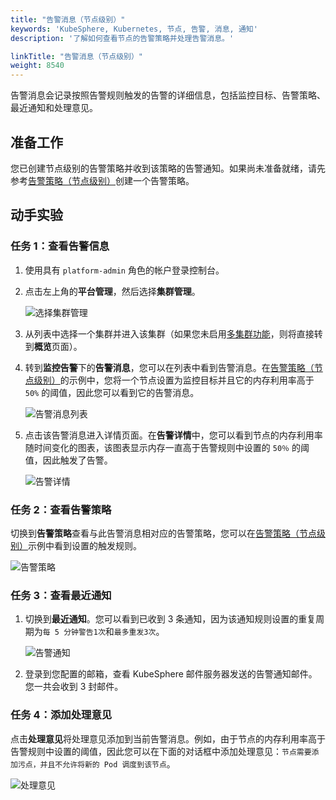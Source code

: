 ```yaml
---
title: "告警消息（节点级别）"
keywords: 'KubeSphere, Kubernetes, 节点, 告警, 消息, 通知'
description: '了解如何查看节点的告警策略并处理告警消息。'

linkTitle: "告警消息（节点级别）"
weight: 8540
---
```


告警消息会记录按照告警规则触发的告警的详细信息，包括监控目标、告警策略、最近通知和处理意见。
## 准备工作

您已创建节点级别的告警策略并收到该策略的告警通知。如果尚未准备就绪，请先参考[告警策略（节点级别）](../alerting-policy/)创建一个告警策略。

## 动手实验

### 任务 1：查看告警信息

1. 使用具有 `platform-admin` 角色的帐户登录控制台。

2. 点击左上角的**平台管理**，然后选择**集群管理**。

    ![选择集群管理](/images/docs/zh-cn/cluster-administration/cluster-wide-alerting-and-notification/alerting-message-node-level/alerting_message_node_level_guide.png)

3. 从列表中选择一个集群并进入该集群（如果您未启用[多集群功能](../../../multicluster-management/)，则将直接转到**概览**页面）。

4. 转到**监控告警**下的**告警消息**，您可以在列表中看到告警消息。在[告警策略（节点级别）](../alerting-policy/)的示例中，您将一个节点设置为监控目标并且它的内存利用率高于 `50%` 的阈值，因此您可以看到它的告警消息。

    ![告警消息列表](/images/docs/zh-cn/cluster-administration/cluster-wide-alerting-and-notification/alerting-message-node-level/alerting_message_node_level_list.png)

5. 点击该告警消息进入详情页面。在**告警详情**中，您可以看到节点的内存利用率随时间变化的图表，该图表显示内存一直高于告警规则中设置的 `50％` 的阈值，因此触发了告警。

    ![告警详情](/images/docs/zh-cn/cluster-administration/cluster-wide-alerting-and-notification/alerting-message-node-level/alerting_message_node_level_detail.png)

### 任务 2：查看告警策略

切换到**告警策略**查看与此告警消息相对应的告警策略，您可以在[告警策略（节点级别）](../alerting-policy/)示例中看到设置的触发规则。

![告警策略](/images/docs/zh-cn/cluster-administration/cluster-wide-alerting-and-notification/alerting-message-node-level/alerting_message_node_level_policy.png)

### 任务 3：查看最近通知

1. 切换到**最近通知**。您可以看到已收到 3 条通知，因为该通知规则设置的重复周期为`每 5 分钟警告1次`和`最多重发3次`。

    ![告警通知](/images/docs/zh-cn/cluster-administration/cluster-wide-alerting-and-notification/alerting-message-node-level/alerting_message_node_level_notification.png)

2. 登录到您配置的邮箱，查看 KubeSphere 邮件服务器发送的告警通知邮件。您一共会收到 3 封邮件。

### 任务 4：添加处理意见

点击**处理意见**将处理意见添加到当前告警消息。例如，由于节点的内存利用率高于告警规则中设置的阈值，因此您可以在下面的对话框中添加处理意见：`节点需要添加污点，并且不允许将新的 Pod 调度到该节点`。

![处理意见](/images/docs/zh-cn/cluster-administration/cluster-wide-alerting-and-notification/alerting-message-node-level/alerting_message_node_level_comment.PNG)
